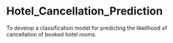 # Hotel_Cancellation_Prediction
To develop a classification model for predicting the likelihood of cancellation of booked hotel rooms.
